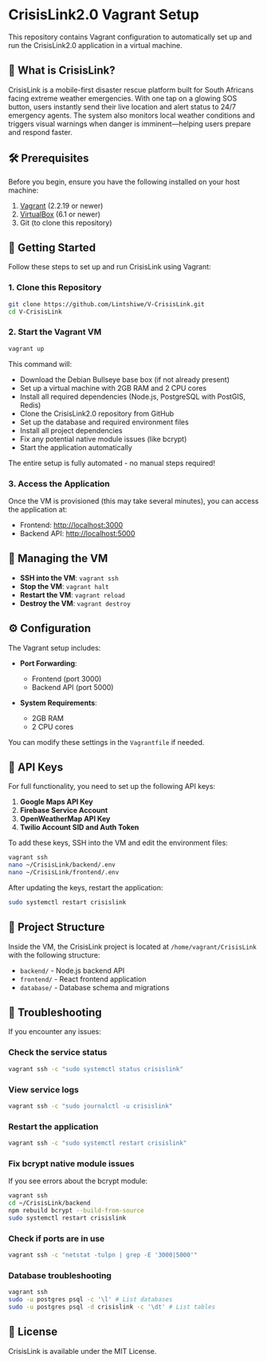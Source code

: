 # CrisisLink2.0 Vagrant Setup

This repository contains Vagrant configuration to automatically set up and run the CrisisLink2.0 application in a virtual machine.

## 🚨 What is CrisisLink?

CrisisLink is a mobile-first disaster rescue platform built for South Africans facing extreme weather emergencies. With one tap on a glowing SOS button, users instantly send their live location and alert status to 24/7 emergency agents. The system also monitors local weather conditions and triggers visual warnings when danger is imminent—helping users prepare and respond faster.

## 🛠️ Prerequisites

Before you begin, ensure you have the following installed on your host machine:

1. [Vagrant](https://www.vagrantup.com/downloads) (2.2.19 or newer)
2. [VirtualBox](https://www.virtualbox.org/wiki/Downloads) (6.1 or newer)
3. Git (to clone this repository)

## 🚀 Getting Started

Follow these steps to set up and run CrisisLink using Vagrant:

### 1. Clone this Repository

```bash
git clone https://github.com/Lintshiwe/V-CrisisLink.git
cd V-CrisisLink
```

### 2. Start the Vagrant VM

```bash
vagrant up
```

This command will:

- Download the Debian Bullseye base box (if not already present)
- Set up a virtual machine with 2GB RAM and 2 CPU cores
- Install all required dependencies (Node.js, PostgreSQL with PostGIS, Redis)
- Clone the CrisisLink2.0 repository from GitHub
- Set up the database and required environment files
- Install all project dependencies
- Fix any potential native module issues (like bcrypt)
- Start the application automatically

The entire setup is fully automated - no manual steps required!

### 3. Access the Application

Once the VM is provisioned (this may take several minutes), you can access the application at:

- Frontend: [http://localhost:3000](http://localhost:3000)
- Backend API: [http://localhost:5000](http://localhost:5000)

## 🔧 Managing the VM

- **SSH into the VM**: `vagrant ssh`
- **Stop the VM**: `vagrant halt`
- **Restart the VM**: `vagrant reload`
- **Destroy the VM**: `vagrant destroy`

## ⚙️ Configuration

The Vagrant setup includes:

- **Port Forwarding**:

  - Frontend (port 3000)
  - Backend API (port 5000)

- **System Requirements**:
  - 2GB RAM
  - 2 CPU cores

You can modify these settings in the `Vagrantfile` if needed.

## 🔑 API Keys

For full functionality, you need to set up the following API keys:

1. **Google Maps API Key**
2. **Firebase Service Account**
3. **OpenWeatherMap API Key**
4. **Twilio Account SID and Auth Token**

To add these keys, SSH into the VM and edit the environment files:

```bash
vagrant ssh
nano ~/CrisisLink/backend/.env
nano ~/CrisisLink/frontend/.env
```

After updating the keys, restart the application:

```bash
sudo systemctl restart crisislink
```

## 🧩 Project Structure

Inside the VM, the CrisisLink project is located at `/home/vagrant/CrisisLink` with the following structure:

- `backend/` - Node.js backend API
- `frontend/` - React frontend application
- `database/` - Database schema and migrations

## 📝 Troubleshooting

If you encounter any issues:

### Check the service status

```bash
vagrant ssh -c "sudo systemctl status crisislink"
```

### View service logs

```bash
vagrant ssh -c "sudo journalctl -u crisislink"
```

### Restart the application

```bash
vagrant ssh -c "sudo systemctl restart crisislink"
```

### Fix bcrypt native module issues

If you see errors about the bcrypt module:

```bash
vagrant ssh
cd ~/CrisisLink/backend
npm rebuild bcrypt --build-from-source
sudo systemctl restart crisislink
```

### Check if ports are in use

```bash
vagrant ssh -c "netstat -tulpn | grep -E '3000|5000'"
```

### Database troubleshooting

```bash
vagrant ssh
sudo -u postgres psql -c '\l' # List databases
sudo -u postgres psql -d crisislink -c '\dt' # List tables
```

## 📄 License

CrisisLink is available under the MIT License.
